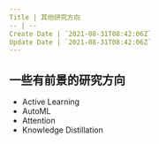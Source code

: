 ```yaml
---
Title | 其他研究方向
-- | --
Create Date | `2021-08-31T08:42:06Z`
Update Date | `2021-08-31T08:42:06Z`
---
```

## 一些有前景的研究方向

- Active Learning
- AutoML
- Attention
- Knowledge Distillation
